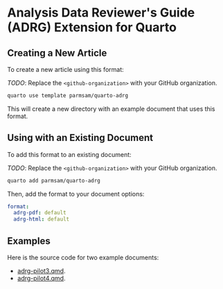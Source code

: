 
# Analysis Data Reviewer's Guide (ADRG) Extension for Quarto

## Creating a New Article

To create a new article using this format:

*TODO*: Replace the `<github-organization>` with your GitHub organization.

```bash
quarto use template parmsam/quarto-adrg
```

This will create a new directory with an example document that uses this format.

## Using with an Existing Document

To add this format to an existing document:

*TODO*: Replace the `<github-organization>` with your GitHub organization.

```bash
quarto add parmsam/quarto-adrg
```

Then, add the format to your document options:

```yaml
format:
  adrg-pdf: default
  adrg-html: default
```    

## Examples

Here is the source code for two example documents: 
- [adrg-pilot3.qmd](adrg-pilot3.qmd).
- [adrg-pilot4.qmd](adrg-pilot4.qmd).

